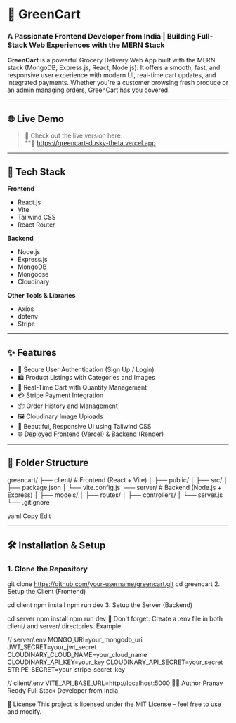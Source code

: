 # 🛒 GreenCart

### A Passionate Frontend Developer from India | Building Full-Stack Web Experiences with the MERN Stack

**GreenCart** is a powerful Grocery Delivery Web App built with the MERN stack (MongoDB, Express.js, React, Node.js). It offers a smooth, fast, and responsive user experience with modern UI, real-time cart updates, and integrated payments. Whether you're a customer browsing fresh produce or an admin managing orders, GreenCart has you covered.

---

## 🌐 Live Demo

> 🚀 Check out the live version here:  
**🔗 https://greencart-dusky-theta.vercel.app

---

## 🚀 Tech Stack

**Frontend**  
- React.js  
- Vite  
- Tailwind CSS  
- React Router  

**Backend**  
- Node.js  
- Express.js  
- MongoDB  
- Mongoose  
- Cloudinary  

**Other Tools & Libraries**  
- Axios  
- dotenv  
- Stripe  

---

## ✨ Features

- 🔐 Secure User Authentication (Sign Up / Login)
- 🛍️ Product Listings with Categories and Images
- 🧺 Real-Time Cart with Quantity Management
- 💳 Stripe Payment Integration
- 📦 Order History and Management
- 🖼️ Cloudinary Image Uploads
- 🎨 Beautiful, Responsive UI using Tailwind CSS
- 🌐 Deployed Frontend (Vercel) & Backend (Render)

---

## 📁 Folder Structure

greencart/
├── client/ # Frontend (React + Vite)
│ ├── public/
│ ├── src/
│ ├── package.json
│ └── vite.config.js
├── server/ # Backend (Node.js + Express)
│ ├── models/
│ ├── routes/
│ ├── controllers/
│ └── server.js
└── .gitignore

yaml
Copy
Edit

---

## 🛠️ Installation & Setup

### 1. Clone the Repository


git clone https://github.com/your-username/greencart.git
cd greencart
2. Setup the Client (Frontend)

cd client
npm install
npm run dev
3. Setup the Server (Backend)

cd server
npm install
npm run dev
📌 Don't forget: Create a .env file in both client/ and server/ directories. Example:


// server/.env
MONGO_URI=your_mongodb_uri
JWT_SECRET=your_jwt_secret
CLOUDINARY_CLOUD_NAME=your_cloud_name
CLOUDINARY_API_KEY=your_key
CLOUDINARY_API_SECRET=your_secret
STRIPE_SECRET=your_stripe_secret_key

// client/.env
VITE_API_BASE_URL=http://localhost:5000
👨‍💻 Author
Pranav Reddy
Full Stack Developer from India


📄 License
This project is licensed under the MIT License – feel free to use and modify.

